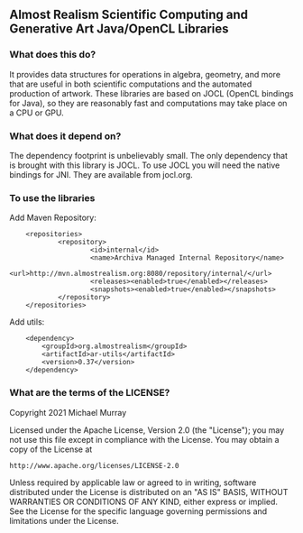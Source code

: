 ## Almost Realism Scientific Computing and Generative Art Java/OpenCL Libraries

### What does this do?
It provides data structures for operations in algebra, geometry, and more that are useful
in both scientific computations and the automated production of artwork. These libraries
are based on JOCL (OpenCL bindings for Java), so they are reasonably fast and computations
may take place on a CPU or GPU.

### What does it depend on?
The dependency footprint is unbelievably small. The only dependency that is brought with
this library is JOCL. To use JOCL you will need the native bindings for JNI. They are
available from jocl.org.

### To use the libraries

Add Maven Repository:

        <repositories>
                <repository>
                        <id>internal</id>
                        <name>Archiva Managed Internal Repository</name>
                        <url>http://mvn.almostrealism.org:8080/repository/internal/</url>
                        <releases><enabled>true</enabled></releases>
                        <snapshots><enabled>true</enabled></snapshots>
                </repository>
        </repositories>

Add utils:

        <dependency>
            <groupId>org.almostrealism</groupId>
            <artifactId>ar-utils</artifactId>
            <version>0.37</version>
        </dependency>

### What are the terms of the LICENSE?

Copyright 2021  Michael Murray

Licensed under the Apache License, Version 2.0 (the "License");
you may not use this file except in compliance with the License.
You may obtain a copy of the License at

    http://www.apache.org/licenses/LICENSE-2.0

Unless required by applicable law or agreed to in writing, software
distributed under the License is distributed on an "AS IS" BASIS,
WITHOUT WARRANTIES OR CONDITIONS OF ANY KIND, either express or implied.
See the License for the specific language governing permissions and
limitations under the License.
